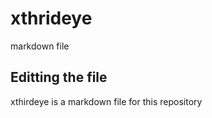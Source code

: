 # xthrideye

markdown file 

## Editting the file

xthirdeye is a markdown file for this repository

